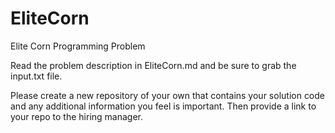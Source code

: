 # EliteCorn

Elite Corn Programming Problem

Read the problem description in EliteCorn.md and be sure to grab the input.txt file.

Please create a new repository of your own that contains your solution code and any additional information you feel is important. Then provide a link to your repo to the hiring manager.
